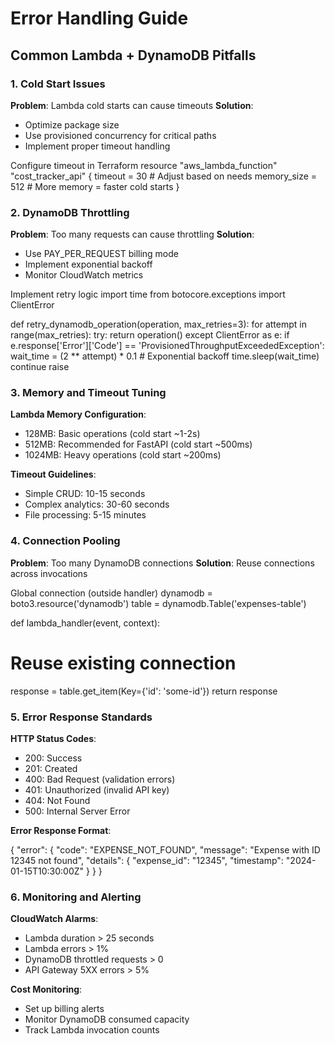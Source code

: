 # Error Handling Guide

## Common Lambda + DynamoDB Pitfalls

### 1. Cold Start Issues

**Problem**: Lambda cold starts can cause timeouts
**Solution**: 
- Optimize package size
- Use provisioned concurrency for critical paths
- Implement proper timeout handling

Configure timeout in Terraform
resource "aws_lambda_function" "cost_tracker_api" {
timeout = 30 # Adjust based on needs
memory_size = 512 # More memory = faster cold starts
}


### 2. DynamoDB Throttling

**Problem**: Too many requests can cause throttling
**Solution**:
- Use PAY_PER_REQUEST billing mode
- Implement exponential backoff
- Monitor CloudWatch metrics

Implement retry logic
import time
from botocore.exceptions import ClientError

def retry_dynamodb_operation(operation, max_retries=3):
for attempt in range(max_retries):
try:
return operation()
except ClientError as e:
if e.response['Error']['Code'] == 'ProvisionedThroughputExceededException':
wait_time = (2 ** attempt) * 0.1 # Exponential backoff
time.sleep(wait_time)
continue
raise

### 3. Memory and Timeout Tuning

**Lambda Memory Configuration**:
- 128MB: Basic operations (cold start ~1-2s)
- 512MB: Recommended for FastAPI (cold start ~500ms)
- 1024MB: Heavy operations (cold start ~200ms)

**Timeout Guidelines**:
- Simple CRUD: 10-15 seconds
- Complex analytics: 30-60 seconds
- File processing: 5-15 minutes

### 4. Connection Pooling

**Problem**: Too many DynamoDB connections
**Solution**: Reuse connections across invocations

Global connection (outside handler)
dynamodb = boto3.resource('dynamodb')
table = dynamodb.Table('expenses-table')

def lambda_handler(event, context):
# Reuse existing connection
response = table.get_item(Key={'id': 'some-id'})
return response


### 5. Error Response Standards

**HTTP Status Codes**:
- 200: Success
- 201: Created
- 400: Bad Request (validation errors)
- 401: Unauthorized (invalid API key)
- 404: Not Found
- 500: Internal Server Error

**Error Response Format**:

{
"error": {
"code": "EXPENSE_NOT_FOUND",
"message": "Expense with ID 12345 not found",
"details": {
"expense_id": "12345",
"timestamp": "2024-01-15T10:30:00Z"
}
}
}



### 6. Monitoring and Alerting

**CloudWatch Alarms**:
- Lambda duration > 25 seconds
- Lambda errors > 1%
- DynamoDB throttled requests > 0
- API Gateway 5XX errors > 5%

**Cost Monitoring**:
- Set up billing alerts
- Monitor DynamoDB consumed capacity
- Track Lambda invocation counts

